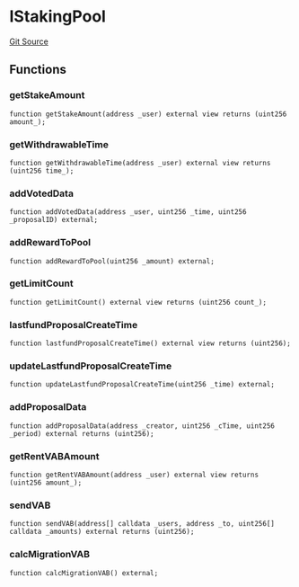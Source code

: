 # IStakingPool
[Git Source](https://github.com/Mill1995/VABDAO/blob/da329adf87a2070b031772816f2c7bd185e5f213/contracts/interfaces/IStakingPool.sol)


## Functions
### getStakeAmount


```solidity
function getStakeAmount(address _user) external view returns (uint256 amount_);
```

### getWithdrawableTime


```solidity
function getWithdrawableTime(address _user) external view returns (uint256 time_);
```

### addVotedData


```solidity
function addVotedData(address _user, uint256 _time, uint256 _proposalID) external;
```

### addRewardToPool


```solidity
function addRewardToPool(uint256 _amount) external;
```

### getLimitCount


```solidity
function getLimitCount() external view returns (uint256 count_);
```

### lastfundProposalCreateTime


```solidity
function lastfundProposalCreateTime() external view returns (uint256);
```

### updateLastfundProposalCreateTime


```solidity
function updateLastfundProposalCreateTime(uint256 _time) external;
```

### addProposalData


```solidity
function addProposalData(address _creator, uint256 _cTime, uint256 _period) external returns (uint256);
```

### getRentVABAmount


```solidity
function getRentVABAmount(address _user) external view returns (uint256 amount_);
```

### sendVAB


```solidity
function sendVAB(address[] calldata _users, address _to, uint256[] calldata _amounts) external returns (uint256);
```

### calcMigrationVAB


```solidity
function calcMigrationVAB() external;
```

